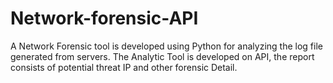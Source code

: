# Network-forensic-API
A Network Forensic tool is developed using Python for analyzing the log file generated from servers. The Analytic Tool is developed on API, the report consists of potential threat IP and other forensic Detail.
